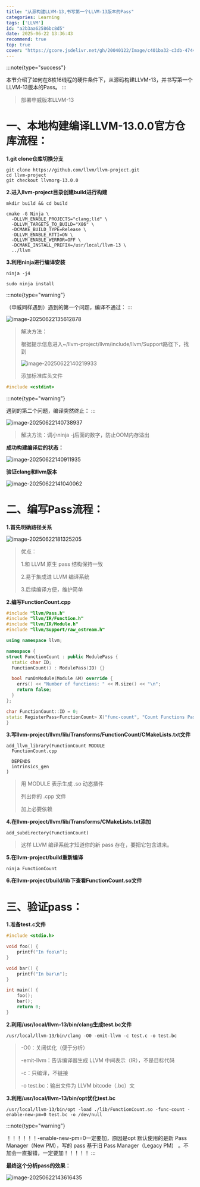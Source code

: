 ```yaml
---
title: "从源构建LLVM-13,书写第一个LLVM-13版本的Pass"
categories: Learning
tags: ['LLVM']
id: "a2b3aa62586bc8d5"
date: 2025-06-22 13:36:43
recommend: true
top: true
cover: "https://gcore.jsdelivr.net/gh/20040122/Image/c401ba32-c3db-4744-a0c1-d93ad1c25de4.jpg"
---
```


:::note{type="success"}

本节介绍了如何在8核16线程的硬件条件下，从源码构建LLVM-13，并书写第一个LLVM-13版本的Pass。
:::

> 部署申威版本LLVM-13


# 一、本地构建编译LLVM-13.0.0官方仓库流程：

**1.git clone仓库切换分支**

```shell
git clone https://github.com/llvm/llvm-project.git
cd llvm-project
git checkout llvmorg-13.0.0 
```

**2.进入llvm-project目录创建build进行构建**

```shell
mkdir build && cd build

cmake -G Ninja \
  -DLLVM_ENABLE_PROJECTS="clang;lld" \
  -DLLVM_TARGETS_TO_BUILD="X86" \
  -DCMAKE_BUILD_TYPE=Release \
  -DLLVM_ENABLE_RTTI=ON \
  -DLLVM_ENABLE_WERROR=OFF \
  -DCMAKE_INSTALL_PREFIX=/usr/local/llvm-13 \
  ../llvm
```

**3.利用ninja进行编译安装**

```shell
ninja -j4

sudo ninja install
```



:::note{type="warning"}

（申威同样遇到）遇到的第一个问题，编译不通过：
:::

![image-20250622135612878](https://gcore.jsdelivr.net/gh/20040122/Image/image-20250622135612878.png)

> 解决方法：
>
> 根据提示信息进入~/llvm-project/llvm/include/llvm/Support路径下，找到
>
> ![image-20250622140219933](https://gcore.jsdelivr.net/gh/20040122/Image/image-20250622140219933.png)
>
> 添加标准库头文件

```c
#include <cstdint>
```

:::note{type="warning"}

遇到的第二个问题，编译突然终止：
:::

![image-20250622140738937](https://gcore.jsdelivr.net/gh/20040122/Image/image-20250622140738937.png)

> 解决方法：调小ninja -j后面的数字，防止OOM内存溢出



**成功构建编译后的状态：**

![image-20250622140911935](https://gcore.jsdelivr.net/gh/20040122/Image/image-20250622140911935.png)

**验证clang和llvm版本**

![image-20250622141040062](https://gcore.jsdelivr.net/gh/20040122/Image/image-20250622141040062.png)



# 二、编写Pass流程：

**1.首先明确路径关系**

![image-20250622181325205](https://gcore.jsdelivr.net/gh/20040122/Image/image-20250622181325205.png)

> 优点：
>
> 1.和 LLVM 原生 pass 结构保持一致
>
> 2.易于集成进 LLVM 编译系统
>
> 3.后续编译方便，维护简单

**2.编写FunctionCount.cpp**

```cpp
#include "llvm/Pass.h"
#include "llvm/IR/Function.h"
#include "llvm/IR/Module.h"
#include "llvm/Support/raw_ostream.h"

using namespace llvm;

namespace {
struct FunctionCount : public ModulePass {
  static char ID;
  FunctionCount() : ModulePass(ID) {}

  bool runOnModule(Module &M) override {
    errs() << "Number of functions: " << M.size() << "\n";
    return false;
  }
};

char FunctionCount::ID = 0;
static RegisterPass<FunctionCount> X("func-count", "Count Functions Pass");
}

```

**3.写llvm-project/llvm/lib/Transforms/FunctionCount/CMakeLists.txt文件**

```
add_llvm_library(FunctionCount MODULE
  FunctionCount.cpp

  DEPENDS
  intrinsics_gen
)

```

> 用 MODULE 表示生成 .so 动态插件
>
> 列出你的 .cpp 文件
>
> 加上必要依赖

**4.在llvm-project/llvm/lib/Transforms/CMakeLists.txt添加**

```
add_subdirectory(FunctionCount)
```

> 这样 LLVM 编译系统才知道你的新 pass 存在，要把它包含进来。

**5.在llvm-project/build重新编译**

```
ninja FunctionCount
```

**6.在llvm-project/build/lib下查看FunctionCount.so文件**



# 三、验证pass：

**1.准备test.c文件**

```c
#include <stdio.h>

void foo() {
    printf("In foo\n");
}

void bar() {
    printf("In bar\n");
}

int main() {
    foo();
    bar();
    return 0;
}

```

**2.利用/usr/local/llvm-13/bin/clang生成test.bc文件**

```shell
/usr/local/llvm-13/bin/clang -O0 -emit-llvm -c test.c -o test.bc
```

> -O0：关闭优化（便于分析）
>
> -emit-llvm：告诉编译器生成 LLVM 中间表示（IR），不是目标代码
>
> -c：只编译，不链接
>
> -o test.bc：输出文件为 LLVM bitcode（.bc）文

**3.利用/usr/local/llvm-13/bin/opt优化test.bc**

```shell
/usr/local/llvm-13/bin/opt -load ./lib/FunctionCount.so -func-count -enable-new-pm=0 test.bc -o /dev/null
```

:::note{type="warning"}

！！！！！！-enable-new-pm=0一定要加，原因是opt 默认使用的是新 Pass Manager（New PM），写的 pass 基于旧 Pass Manager（Legacy PM） 。不加会一直报错，一定要加！！！！！
:::

**最终这个分析pass的效果：**

![image-20250622143616435](https://gcore.jsdelivr.net/gh/20040122/Image/image-20250622143616435.png)